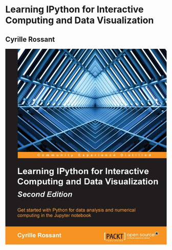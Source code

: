 # Learning IPython for Interactive Computing and Data Visualization
## Cyrille Rossant

![Learning_IPython_for_Interactive_Computing_and_Data_Visualization](Learning_IPython_for_Interactive_Computing_and_Data_Visualization.png)
